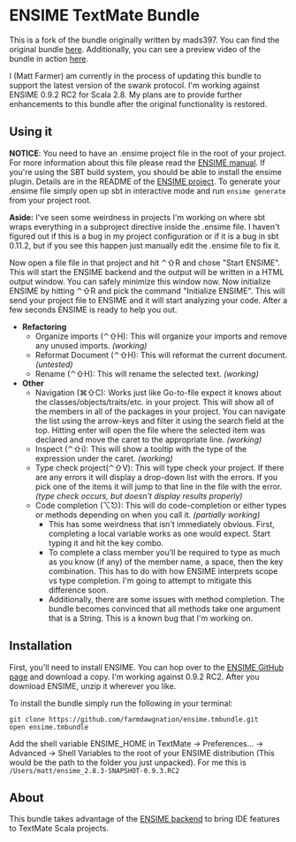 ENSIME TextMate Bundle
======================

This is a fork of the bundle originally written by mads397. You can find the original bundle [here](https://github.com/mads379/ensime.tmbundle). Additionally, you can see a preview video of the bundle in action [here](http://www.youtube.com/watch?v=sIp-Xt3TvrI).

I (Matt Farmer) am currently in the process of updating this bundle to support the latest version of the swank protocol. I'm working against ENSIME 0.9.2 RC2 for Scala 2.8. My plans
are to provide further enhancements to this bundle after the original functionality is restored.

Using it
--------

**NOTICE**: You need to have an .ensime project file in the root of your project. For more information about this file please read the [ENSIME manual](http://aemon.com/file_dump/ensime_manual.html#tth_sEc3 "ENSIME manual"). If you're using the SBT build system, you should be able to install
the ensime plugin. Details are in the README of the [ENSIME project](https://github.com/aemoncannon/ensime "ENSIME GitHub Page"). To generate your .ensime
file simply open up sbt in interactive mode and run `ensime generate` from your project root.

**Aside:** I've seen some weirdness in projects I'm working on where sbt wraps everything in a subproject directive inside the .ensime file. I haven't figured
out if this is a bug in my project configuration or if it is a bug in sbt 0.11.2, but if you see this happen just manually edit the .ensime file to fix it.

Now open a file file in that project and hit ⌃⇧R and chose "Start ENSIME". This will start the ENSIME backend and the output will be written in a HTML output window. You can safely minimize this window now. Now initialize ENSIME by hitting ⌃⇧R and pick the command "Initialize ENSIME". This will send your project file to ENSIME and it will start analyzing your code. After a few seconds ENSIME is ready to help you out.

- **Refactoring**
  - Organize imports (⌃⇧H): This will organize your imports and remove any unused imports. *(working)*
  - Reformat Document (⌃⇧H): This will reformat the current document. *(untested)*
  - Rename (⌃⇧H): This will rename the selected text. *(working)*
- **Other**
  - Navigation (⌘⇧C): Works just like Go-to-file expect it knows about the classes/objects/traits/etc. in your project. This will show all of the members in all of the packages in your project. You can navigate the list using the arrow-keys and filter it using the search field at the top. Hitting enter will open the file where the selected item was declared and move the caret to the appropriate line. *(working)*
  - Inspect (⌃⇧i): This will show a tooltip with the type of the expression under the caret. *(working)*
  - Type check project(⌃⇧V): This will type check your project. If there are any errors it will display a drop-down list with the errors. If you pick one of the items it will jump to that line in the file with the error. *(type check occurs, but doesn't display results properly)*
  - Code completion (⌥⎋): This will do code-completion or either types or methods depending on when you call it. *(partially working)*
    - This has some weirdness that isn't immediately obvious. First, completing a local variable works as one would expect. Start typing it and hit the key combo.
    - To complete a class member you'll be required to type as much as you know (if any) of the member name, a space, then the key combination. This has to do with how ENSIME interprets scope vs type completion. I'm going to attempt to mitigate this difference soon.
    - Additionally, there are some issues with method completion. The bundle becomes convinced that all methods take one argument that is a String. This is a known bug that I'm working on.


Installation 
------------

First, you'll need to install ENSIME. You can hop over to the [ENSIME GitHub page](https://github.com/aemoncannon/ensime "ENSIME GitHub Page") and download a copy. I'm working
against 0.9.2 RC2. After you download ENSIME, unzip it wherever you like.

To install the bundle simply run the following in your terminal:

<pre><code>git clone https://github.com/farmdawgnation/ensime.tmbundle.git
open ensime.tmbundle</code></pre>

Add the shell variable ENSIME_HOME in TextMate -> Preferences... -> Advanced -> Shell Variables to the root of your ENSIME distribution (This would be the path to the folder you just unpacked). For me this is <code>/Users/matt/ensime_2.8.3-SNAPSHOT-0.9.3.RC2</code>

About
------------

This bundle takes advantage of the [ENSIME backend](https://github.com/aemoncannon/ensime "ENSIME backend") to bring IDE features to TextMate Scala projects.